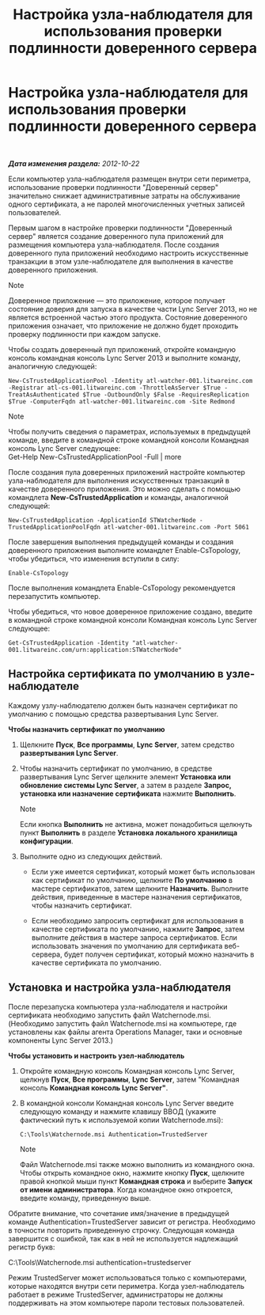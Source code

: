 ﻿---
title: Настройка узла-наблюдателя для использования проверки подлинности доверенного сервера
TOCTitle: Настройка узла-наблюдателя для использования проверки подлинности доверенного сервера
ms:assetid: 42d879ac-aa90-4ed6-b5e2-1e208711672a
ms:mtpsurl: https://technet.microsoft.com/ru-ru/library/JJ204852(v=OCS.15)
ms:contentKeyID: 49309590
ms.date: 05/19/2016
mtps_version: v=OCS.15
ms.translationtype: HT
---

# Настройка узла-наблюдателя для использования проверки подлинности доверенного сервера

 

_**Дата изменения раздела:** 2012-10-22_

Если компьютер узла-наблюдателя размещен внутри сети периметра, использование проверки подлинности "Доверенный сервер" значительно снижает административные затраты на обслуживание одного сертификата, а не паролей многочисленных учетных записей пользователей.

Первым шагом в настройке проверки подлинности "Доверенный сервер" является создание доверенного пула приложений для размещения компьютера узла-наблюдателя. После создания доверенного пула приложений необходимо настроить искусственные транзакции в этом узле-наблюдателе для выполнения в качестве доверенного приложения.

> [!note]  
> Доверенное приложение — это приложение, которое получает состояние доверия для запуска в качестве части Lync Server 2013, но не является встроенной частью этого продукта. Состояние доверенного приложения означает, что приложение не должно будет проходить проверку подлинности при каждом запуске.

Чтобы создать доверенный пул приложений, откройте командную консоль командная консоль Lync Server 2013 и выполните команду, аналогичную следующей:

    New-CsTrustedApplicationPool -Identity atl-watcher-001.litwareinc.com -Registrar atl-cs-001.litwareinc.com -ThrottleAsServer $True -TreatAsAuthenticated $True -OutboundOnly $False -RequiresReplication $True -ComputerFqdn atl-watcher-001.litwareinc.com -Site Redmond

> [!note]  
> Чтобы получить сведения о параметрах, используемых в предыдущей команде, введите в командной строке командной консоли Командная консоль Lync Server следующее:<br />Get-Help New-CsTrustedApplicationPool -Full | more

После создания пула доверенных приложений настройте компьютер узла-наблюдателя для выполнения искусственных транзакций в качестве доверенного приложения. Это можно сделать с помощью командлета **New-CsTrustedApplication** и команды, аналогичной следующей:

    New-CsTrustedApplication -ApplicationId STWatcherNode -TrustedApplicationPoolFqdn atl-watcher-001.litwareinc.com -Port 5061

После завершения выполнения предыдущей команды и создания доверенного приложения выполните командлет Enable-CsTopology, чтобы убедиться, что изменения вступили в силу:

    Enable-CsTopology

После выполнения командлета Enable-CsTopology рекомендуется перезапустить компьютер.

Чтобы убедиться, что новое доверенное приложение создано, введите в командной строке командной консоли Командная консоль Lync Server следующее:

    Get-CsTrustedApplication -Identity "atl-watcher-001.litwareinc.com/urn:application:STWatcherNode"

## Настройка сертификата по умолчанию в узле-наблюдателе

Каждому узлу-наблюдателю должен быть назначен сертификат по умолчанию с помощью средства развертывания Lync Server.

**Чтобы назначить сертификат по умолчанию**

1.  Щелкните **Пуск**, **Все программы**, **Lync Server**, затем средство **развертывания Lync Server**.

2.  Чтобы назначить сертификат по умолчанию, в средстве развертывания Lync Server щелкните элемент **Установка или обновление системы Lync Server**, а затем в разделе **Запрос, установка или назначение сертификата** нажмите **Выполнить**.
    
    > [!note]  
    > Если кнопка <strong>Выполнить</strong> не активна, может понадобиться щелкнуть пункт <strong>Выполнить</strong> в разделе <strong>Установка локального хранилища конфигурации</strong>.

3.  Выполните одно из следующих действий.
    
      - Если уже имеется сертификат, который может быть использован как сертификат по умолчанию, щелкните **По умолчанию** в мастере сертификатов, затем щелкните **Назначить**. Выполните действия, приведенные в мастере назначения сертификатов, чтобы назначить сертификат.
    
      - Если необходимо запросить сертификат для использования в качестве сертификата по умолчанию, нажмите **Запрос**, затем выполните действия в мастере запроса сертификатов. Если использовать значения по умолчанию для сертификата веб-сервера, будет получен сертификат, который можно назначить в качестве сертификата по умолчанию.

## Установка и настройка узла-наблюдателя

После перезапуска компьютера узла-наблюдателя и настройки сертификата необходимо запустить файл Watchernode.msi. (Необходимо запустить файл Watchernode.msi на компьютере, где установлены как файлы агента Operations Manager, таки и основные компоненты Lync Server 2013.)

**Чтобы установить и настроить узел-наблюдатель**

1.  Откройте командную консоль Командная консоль Lync Server, щелкнув **Пуск**, **Все программы**, **Lync Server**, затем "Командная консоль **Командная консоль Lync Server"**.

2.  В командной консоли Командная консоль Lync Server введите следующую команду и нажмите клавишу ВВОД (укажите фактический путь к используемой копии Watchernode.msi):
    
        C:\Tools\Watchernode.msi Authentication=TrustedServer
    
    > [!note]  
    > Файл Watchernode.msi также можно выполнить из командного окна. Чтобы открыть командное окно, нажмите кнопку <strong>Пуск</strong>, щелкните правой кнопкой мыши пункт <strong>Командная строка</strong> и выберите <strong>Запуск от имени администратора</strong>. Когда командное окно откроется, введите команду, приведенную выше.

Обратите внимание, что сочетание имя/значение в предыдущей команде Authentication=TrustedServer зависит от регистра. Необходимо в точности повторить приведенную строчку. Следующая команда завершится с ошибкой, так как в ней не используется надлежащий регистр букв:

C:\\Tools\\Watchernode.msi authentication=trustedserver

Режим TrustedServer может использоваться только с компьютерами, которые находятся внутри сети периметра. Когда узел-наблюдатель работает в режиме TrustedServer, администраторы не должны поддерживать на этом компьютере пароли тестовых пользователей.

